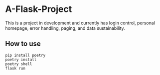 # A-Flask-Project
This is a project in development and currently has login control, personal homepage, error handling, paging, and data sustainability.

## How to use
```
pip install poetry
poetry install
poetry shell
flask run
```
